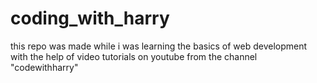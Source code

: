 # coding_with_harry
this repo was made while i was learning the basics of web development with the help of video tutorials on youtube from the channel "codewithharry"
